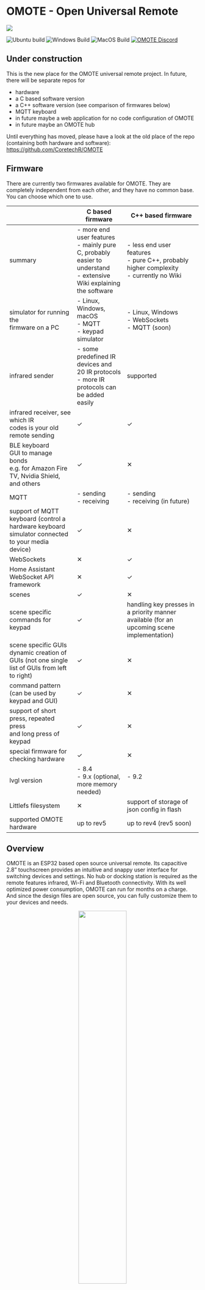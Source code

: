 # OMOTE - Open Universal Remote

![](../images/OMOTE_assembled.jpg)

![Ubuntu build](https://github.com/CoretechR/OMOTE/actions/workflows/build-platformio-ubuntu.yml/badge.svg)
![Windows Build](https://github.com/CoretechR/OMOTE/actions/workflows/build-platformio-windows.yml/badge.svg)
![MacOS Build](https://github.com/CoretechR/OMOTE/actions/workflows/build-platformio-macos.yml/badge.svg)
[![OMOTE Discord](https://discordapp.com/api/guilds/1138116475559882852/widget.png?style=shield)][link1]

## Under construction
This is the new place for the OMOTE universal remote project.
In future, there will be separate repos for
* hardware
* a C based software version
* a C++ software version (see comparison of firmwares below)
* MQTT keyboard
* in future maybe a web application for no code configuration of OMOTE
* in future maybe an OMOTE hub

Until everything has moved, please have a look at the old place of the repo (containing both hardware and software): https://github.com/CoretechR/OMOTE

## Firmware
There are currently two firmwares available for OMOTE. They are completely independent from each other, and they have no common base. You can choose which one to use.

 &nbsp;| C based firmware| C++ based firmware
------------ | ------------- | -------------
summary | - more end user features<br>- mainly pure C, probably easier to understand<br>- extensive Wiki explaining the software | - less end user features<br>- pure C++, probably higher complexity<br>- currently no Wiki
simulator for running the<br>firmware on a PC|- Linux, Windows, macOS<br>- MQTT<br>- keypad simulator | - Linux, Windows<br>- WebSockets<br>- MQTT (soon)
infrared sender | - some predefined IR devices and 20 IR protocols<br>- more IR protocols can be added easily| supported
infrared receiver, see which IR<br>codes is your old remote sending | &#10003; | &#10003;
BLE keyboard<br>GUI to manage bonds <br>e.g. for Amazon Fire TV, Nvidia Shield, and others | &#10003; | &#10005;
MQTT | - sending<br>- receiving | - sending <br> - receiving (in future)
support of MQTT keyboard (control a hardware keyboard simulator connected to your media device) | &#10003; | &#10005;
WebSockets | &#10005; | &#10003;
Home Assistant WebSocket API framework | &#10005; | &#10003;
scenes | &#10003; | &#10005;
scene specific commands for keypad | &#10003; | handling key presses in a priority manner available (for an upcoming scene implementation)
scene specific GUIs<br>dynamic creation of GUIs (not one single list of GUIs from left to right) | &#10003; | &#10005;
command pattern (can be used by keypad and GUI) | &#10003; | &#10005;
support of short press, repeated press<br>and long press of keypad | &#10003; | &#10005;
special firmware for checking hardware | &#10003; | &#10005;
lvgl version | - 8.4<br>- 9.x (optional, more memory needed) | - 9.2<br>&nbsp;
Littlefs filesystem | &#10005; | support of storage of json config in flash
supported OMOTE hardware | up to rev5 | up to rev4 (rev5 soon)

## Overview

OMOTE is an ESP32 based open source universal remote. Its capacitive 2.8” touchscreen provides an intuitive and snappy user interface for switching devices and settings. No hub or docking station is required as the remote features infrared, Wi-Fi and Bluetooth connectivity. With its well optimized power consumption, OMOTE can run for months on a charge. And since the design files are open source, you can fully customize them to your devices and needs.

<div align="center">
  <img src="../images/GUI_sliding_demo.gif" width="50%">
</div>

### Features
* 2.8” 320x240px capacitive touchscreen
* Ergonomic, fully 3D printed case
* Responsive LVGL user interface
* Built in infrared, Wi-Fi and Bluetooth
* Press any button or simply lift the remote to wake it up
* Up to 6 months of battery life using a 2000 mAh Li-Po battery 

### The state of this project

#### Hardware

The hardware for OMOTE is designed to be easily replicated, using 3D-printed parts, a 2-layer PCB and commonly available components. The mechanical and PCB design can be considered mostly complete. Still, there might be areas for improvement, for example the IR range could be further optimized.

#### Software
The software can be adjusted to your needs. You can add your own amplifier, TV and media player. Smart home devices can be controlled with MQTT. The software is an example made up of:
* a TV and an amplifier controlled with infrared
* a Fire TV media player controlled with BLE (bluetooth keyboard)
* some smart home devices controlled with MQTT
* an IR receiver for decoding the IR codes from your remote

Please see the [wiki on how to understand and modify the software.](https://github.com/CoretechR/OMOTE/wiki/02-How-to-understand-and-modify-the-software)

You need to have PlatformIO running, and you need to know how to compile and flash your own firmware with PlatformIO. There is no prebuild firmware.

The remote can be charged and programmed via its USB-C port. Open the [PlatformIO project](https://github.com/CoretechR/OMOTE/tree/main/Platformio) to compile and upload the code to the ESP32.

As a long term goal, maybe a prebuild firmware will be published, where you can configure your OMOTE via a web interface.

### LVGL GUI simulator for Windows, Linux, and macOS

A simulator for running the LVGL UI on your local Windows, Linux, or macOS machine is available.

You can run the simulator in Visual Studio Code with PlatformIO. No need for any other compiler or development environment (no Visual Studio needed as often done in other LVGL simulators).
<div align="center">
  <img src="../images/WindowsSimulator.gif" width="60%">
</div>

For details, please see the [wiki for the software simulator for fast creating and testing of LVGL GUIs.](https://github.com/CoretechR/OMOTE/wiki/03-Software-simulator-for-fast-creating-and-testing-of-LVGL-GUIs)

### Building the hardware

The central component of OMOTE is its PCB. If you want to build the PCB yourself, you will need SMT-reflow tools like a hot plate or a hot-air station. The 2-layered board and a solder paste stencil can be ordered from any PCB manufacturer using the [KiCad files](https://github.com/CoretechR/OMOTE/tree/main/PCB). Manufacturers like OSHPARK or Aisler will accept these files directly. For JLCPCB or PCBWay, you can use their plugin to export the optimized Gerber files. A [zip archive](https://github.com/CoretechR/OMOTE/blob/main/PCB/production/gerber.zip) with theses Gerber files is also included in this repository. You can also choose to order assembled PCBs from JLCPCB using the [instructions](https://github.com/CoretechR/OMOTE/wiki/How-to-order-assembled-PCBs) in the Wiki.

The electrical components can be sourced from LCSC, but most of them should be available from the usual suppliers like Digikey or Mouser as well. You can check out the [BOM](https://github.com/CoretechR/OMOTE/blob/main/PCB/BOM.csv) for all the necessary components.

The project uses a 2000mAh Li-Ion battery with a JST-PHR-2 connector. Any 3.7V Li-Ion battery that fits into the 50x34x10mm dimensions should work alright. Board revision 4 includes battery protection features agains overcurrent and undervoltage. It cannot hurt to use a battery with integrated protection anyway (usually visible as a small PCB under Kapton tape between the battery cables).

The 2.8" capacitive touchscreen can be sourced from Adafruit ([2770](https://www.adafruit.com/product/2770)). If you look for the part number CH280QV10-CT, you can also buy this display directly from the manufacturer via [Alibaba](https://www.alibaba.com/product-detail/High-Quality-240-3-rgb-320_1600408828330.html). Shipping from China is expensive, so this only makes sense if you order multiple displays. In general, the cost for a single OMOTE is quite high. Please join the [Discord server](https://discord.gg/5PnYFAsKsG) and then check out the [buy-sell page](https://discord.com/channels/1138116475559882852/1153343867681243279) to see if you can share the cost of the PCBs and components with others.

<div align="center">
  <img src="../images/OMOTE_parts.jpg" width="80%">
</div>

The [housing and buttons](https://github.com/CoretechR/OMOTE/tree/main/CAD) can be printed using PLA or PETG. The parts from the project photos were sliced with PrusaSlicer with a layer height of 0.25mm and printed using ColorFabb PETG. It is important that the case part is printed with its flat side towards the print bed using lots of support structures. If your printer is well calibrated, the cover plate will snap onto the case.

### To Dos for software

Long term goals (not yet scheduled)
- [ ] Easier configuration
    - [ ] Document the current process of customization
    - [ ] Store the configuration in Flash (e.g. as a editable json file)
    - [ ] Add an interface for graphically editing the configuration

See the [open issues](https://github.com/CoretechR/OMOTE/issues) and [discussions](https://github.com/CoretechR/OMOTE/discussions) for a full list of proposed features (and known issues).

## Contributing

If you have a suggestion for an improvement, please fork the repo and create a pull request. You can also simply open an issue or for more general feature requests, head over to the [discussions](https://github.com/CoretechR/OMOTE/discussions).

## License

Distributed under the GPL v3 License. See [LICENSE](https://github.com/CoretechR/OMOTE/blob/main/LICENSE) for more information.

## Contact

[![OMOTE Discord](https://discordapp.com/api/guilds/1138116475559882852/widget.png?style=banner2 "OMOTE Discord")][link1]

Join the OMOTE Discord: [https://discord.gg/5PnYFAsKsG](https://discord.gg/5PnYFAsKsG)

Maximilian Kern - [kernm.de](https://kernm.de)

Project Page on Hackaday.io: [https://hackaday.io/project/191752-omote-diy-universal-remote](https://hackaday.io/project/191752-omote-diy-universal-remote)


[link1]: https://discord.gg/5PnYFAsKsG
